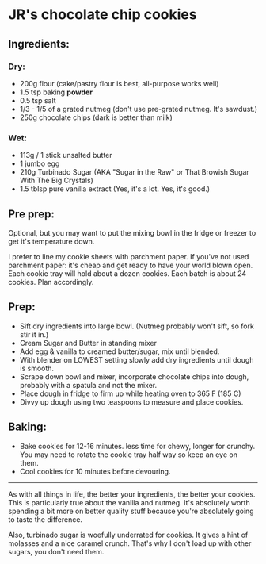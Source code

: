 # JR's chocolate chip cookies

## Ingredients:
### Dry:

* 200g flour (cake/pastry flour is best, all-purpose works well)
* 1.5 tsp baking **powder**
* 0.5 tsp salt
* 1/3 - 1/5 of a grated nutmeg (don't use pre-grated nutmeg. It's sawdust.)
* 250g chocolate chips (dark is better than milk)

### Wet:
* 113g / 1 stick unsalted butter
* 1 jumbo egg
* 210g Turbinado Sugar (AKA "Sugar in the Raw" or That Browish Sugar With The Big Crystals)
* 1.5 tblsp pure vanilla extract (Yes, it's a lot. Yes, it's good.)

## Pre prep:
Optional, but you may want to put the mixing bowl in the fridge or freezer to get it's temperature down.

I prefer to line my cookie sheets with parchment paper. If you've not used parchment paper: it's cheap and get ready to have your world blown open. Each cookie tray will hold about a dozen cookies. Each batch is about 24 cookies. Plan accordingly.

## Prep:
* Sift dry ingredients into large bowl. (Nutmeg probably won't sift, so fork stir it in.)
* Cream Sugar and Butter in standing mixer
* Add egg & vanilla to creamed butter/sugar, mix until blended.
* With blender on LOWEST setting slowly add dry ingredients until dough is smooth.
* Scrape down bowl and mixer, incorporate chocolate chips into dough, probably with a spatula and not the mixer.
* Place dough in fridge to firm up while heating oven to 365 F (185 C)
* Divvy up dough using two teaspoons to measure and place cookies.

## Baking:
* Bake cookies for 12-16 minutes. less time for chewy, longer for crunchy. You may need to rotate the cookie tray half way so keep an eye on them.
* Cool cookies for 10 minutes before devouring.

---
As with all things in life, the better your ingredients, the better your cookies. This is particularly true about the vanilla and nutmeg. It's absolutely worth spending a bit more on better quality stuff because you're absolutely going to taste the difference.

Also, turbinado sugar is woefully underrated for cookies. It gives a hint of molasses and a nice caramel crunch. That's why I don't load up with other sugars, you don't need them.